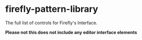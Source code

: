 # firefly-pattern-library

The full list of controls for Firefly's Interface.

**Please not this does not include any editor interface elements**
